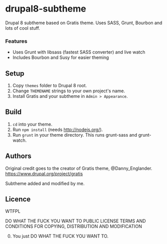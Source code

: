 # drupal8-subtheme
Drupal 8 subtheme based on Gratis theme. Uses SASS, Grunt, Bourbon and lots of cool stuff.

### Features
- Uses Grunt with libsass (fastest SASS converter) and live watch
- Includes Bourbon and Susy for easier theming

## Setup

1. Copy `themes` folder to Drupal 8 root.
2. Change `THEMENAME` strings to your own project's name.
3. Install Gratis and your subtheme in `Admin > Appearance`.

## Build

1. `cd` into your theme.
2. Run `npm install` (needs http://nodejs.org/).
3. Run `grunt` in your theme directory. This runs grunt-sass and grunt-watch.

## Authors

Original credit goes to the creator of Gratis theme, @Danny_Englander.
https://www.drupal.org/project/gratis

Subtheme added and modified by me.

## Licence

WTFPL

 DO WHAT THE FUCK YOU WANT TO PUBLIC LICENSE
  TERMS AND CONDITIONS FOR COPYING, DISTRIBUTION AND MODIFICATION

 0. You just DO WHAT THE FUCK YOU WANT TO.
